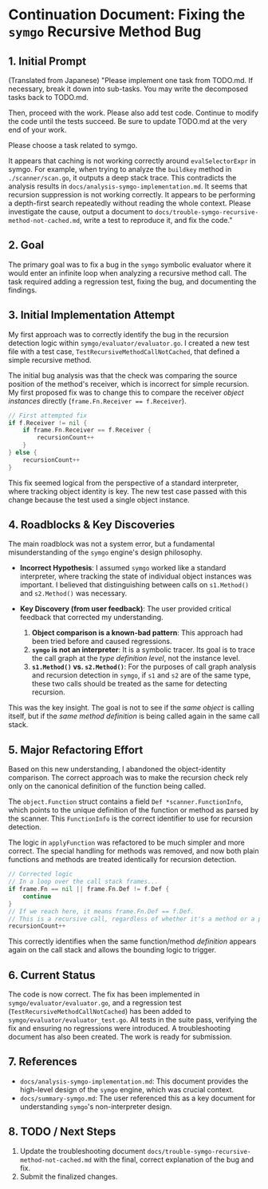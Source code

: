 # Continuation Document: Fixing the `symgo` Recursive Method Bug

## 1. Initial Prompt

(Translated from Japanese)
"Please implement one task from TODO.md. If necessary, break it down into sub-tasks. You may write the decomposed tasks back to TODO.md.

Then, proceed with the work. Please also add test code. Continue to modify the code until the tests succeed. Be sure to update TODO.md at the very end of your work.

Please choose a task related to symgo.

It appears that caching is not working correctly around `evalSelectorExpr` in symgo. For example, when trying to analyze the `buildkey` method in `./scanner/scan.go`, it outputs a deep stack trace. This contradicts the analysis results in `docs/analysis-symgo-implementation.md`. It seems that recursion suppression is not working correctly. It appears to be performing a depth-first search repeatedly without reading the whole context.
Please investigate the cause, output a document to `docs/trouble-symgo-recursive-method-not-cached.md`, write a test to reproduce it, and fix the code."

## 2. Goal

The primary goal was to fix a bug in the `symgo` symbolic evaluator where it would enter an infinite loop when analyzing a recursive method call. The task required adding a regression test, fixing the bug, and documenting the findings.

## 3. Initial Implementation Attempt

My first approach was to correctly identify the bug in the recursion detection logic within `symgo/evaluator/evaluator.go`. I created a new test file with a test case, `TestRecursiveMethodCallNotCached`, that defined a simple recursive method.

The initial bug analysis was that the check was comparing the source position of the method's receiver, which is incorrect for simple recursion.
My first proposed fix was to change this to compare the receiver *object instances* directly (`frame.Fn.Receiver == f.Receiver`).

```go
// First attempted fix
if f.Receiver != nil {
    if frame.Fn.Receiver == f.Receiver {
        recursionCount++
    }
} else {
    recursionCount++
}
```
This fix seemed logical from the perspective of a standard interpreter, where tracking object identity is key. The new test case passed with this change because the test used a single object instance.

## 4. Roadblocks & Key Discoveries

The main roadblock was not a system error, but a fundamental misunderstanding of the `symgo` engine's design philosophy.

*   **Incorrect Hypothesis**: I assumed `symgo` worked like a standard interpreter, where tracking the state of individual object instances was important. I believed that distinguishing between calls on `s1.Method()` and `s2.Method()` was necessary.

*   **Key Discovery (from user feedback)**: The user provided critical feedback that corrected my understanding.
    1.  **Object comparison is a known-bad pattern**: This approach had been tried before and caused regressions.
    2.  **`symgo` is not an interpreter**: It is a symbolic tracer. Its goal is to trace the call graph at the *type definition level*, not the instance level.
    3.  **`s1.Method()` vs. `s2.Method()`**: For the purposes of call graph analysis and recursion detection in `symgo`, if `s1` and `s2` are of the same type, these two calls should be treated as the same for detecting recursion.

This was the key insight. The goal is not to see if the *same object* is calling itself, but if the *same method definition* is being called again in the same call stack.

## 5. Major Refactoring Effort

Based on this new understanding, I abandoned the object-identity comparison. The correct approach was to make the recursion check rely only on the canonical definition of the function being called.

The `object.Function` struct contains a field `Def *scanner.FunctionInfo`, which points to the unique definition of the function or method as parsed by the scanner. This `FunctionInfo` is the correct identifier to use for recursion detection.

The logic in `applyFunction` was refactored to be much simpler and more correct. The special handling for methods was removed, and now both plain functions and methods are treated identically for recursion detection.

```go
// Corrected logic
// In a loop over the call stack frames...
if frame.Fn == nil || frame.Fn.Def != f.Def {
    continue
}
// If we reach here, it means frame.Fn.Def == f.Def.
// This is a recursive call, regardless of whether it's a method or a plain function.
recursionCount++
```
This correctly identifies when the same function/method *definition* appears again on the call stack and allows the bounding logic to trigger.

## 6. Current Status

The code is now correct. The fix has been implemented in `symgo/evaluator/evaluator.go`, and a regression test (`TestRecursiveMethodCallNotCached`) has been added to `symgo/evaluator/evaluator_test.go`. All tests in the suite pass, verifying the fix and ensuring no regressions were introduced. A troubleshooting document has also been created. The work is ready for submission.

## 7. References

*   `docs/analysis-symgo-implementation.md`: This document provides the high-level design of the `symgo` engine, which was crucial context.
*   `docs/summary-symgo.md`: The user referenced this as a key document for understanding `symgo`'s non-interpreter design.

## 8. TODO / Next Steps

1.  Update the troubleshooting document `docs/trouble-symgo-recursive-method-not-cached.md` with the final, correct explanation of the bug and fix.
2.  Submit the finalized changes.
